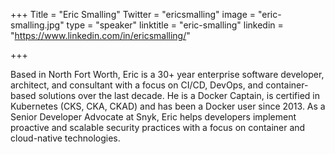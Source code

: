 +++
Title = "Eric Smalling"
Twitter = "ericsmalling"
image = "eric-smalling.jpg"
type = "speaker"
linktitle = "eric-smalling"
linkedin = "https://www.linkedin.com/in/ericsmalling/"

+++

Based in North Fort Worth, Eric is a 30+ year enterprise software developer, architect, and consultant with a focus on CI/CD, DevOps, and container-based solutions over the last decade. He is a Docker Captain, is certified in Kubernetes (CKS, CKA, CKAD) and has been a Docker user since 2013. As a Senior Developer Advocate at Snyk, Eric helps developers implement proactive and scalable security practices with a focus on container and cloud-native technologies.
